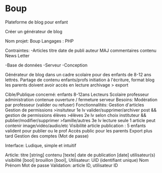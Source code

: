 # Boup
Plateforme de blog pour enfant

Créer un générateur de blog

Nom projet: Boup
Langages : PHP

Contraintes:
-Articles
  titre
  date de publi
  auteur
  MAJ
  commentaires
  contenu
  News Letter

-Base de données
-Serveur
-Conception

Générateur de blog dans un cadre scolaire pour des enfants de 8-12 ans lettrés.
  Partage de contenu enfants/profs
  initiation à l'écriture, format blog
  les parents doivent avoir accès en lecture
  archivage > export

Cible/Publique concerné:
enfants 8-12ans
  Lecteurs
  Scolaire 
professeur
  administration contenue
  ouverture / fermeture serveur
Besoins:
    Modération par professeur (valider ou refuser)
Fonctionnalités:
  Gestion d'articles
  Gestion de permissions 
    >insituteur 1e lv valider/supprimer/archiver post && gestion de permissions élèves
    >élèves 2e lv selon choix instituteur && publier/modifier/supprimer
    >famille/autres 3e lv lecture seule
  1 article peut contenir image/vidéo/audio/etc
  Visibilité article
    publication : 5 enfants valident pour publier ou le prof
  Accès public pour les parents
  Export plus tard
  Gestion des comptes (Mot de passe)

Interface:
  Ludique, simple et intuitif


Article:
  titre [string]
  contenu [texte]
  date de publication [date]
  utilisateur(s)
  visibilité [bool]
  brouillon [bool],
Utilisateur:
  UID (identifiant unique)
  Nom
  Prénom
  Mot de passe
Validation: article ID, utilisateur ID
